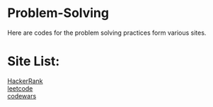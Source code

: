 # Problem-Solving
Here are codes for the problem solving practices form various sites.
# Site List:
[HackerRank](www.hackerrank.com)\
[leetcode](www.leetcode.com)\
[codewars](www.codewars.com)



